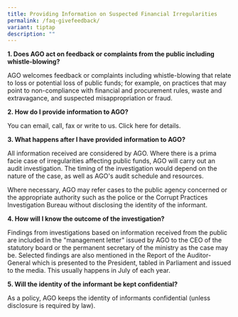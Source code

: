```yaml
---
title: Providing Information on Suspected Financial Irregularities
permalink: /faq-givefeedback/
variant: tiptap
description: ""
---
```

**1. Does AGO act on feedback or complaints from the public including whistle-blowing?**

AGO welcomes feedback or complaints including whistle-blowing that relate to loss or potential loss of public funds; for example, on practices that may point to non-compliance with financial and procurement rules, waste and extravagance, and suspected misappropriation or fraud.

**2. How do I provide information to AGO?**

You can email, call, fax or write to us. Click here for details.

**3. What happens after I have provided information to AGO?**

All information received are considered by AGO. Where there is a prima facie case of irregularities affecting public funds, AGO will carry out an audit investigation. The timing of the investigation would depend on the nature of the case, as well as AGO's audit schedule and resources. 

Where necessary, AGO may refer cases to the public agency concerned or the appropriate authority such as the police or the Corrupt Practices Investigation Bureau without disclosing the identity of the informant.

**4. How will I know the outcome of the investigation?**

Findings from investigations based on information received from the public are included in the "management letter" issued by AGO to the CEO of the statutory board or the permanent secretary of the ministry as the case may be. Selected findings are also mentioned in the Report of the Auditor-General which is presented to the President, tabled in Parliament and issued to the media. This usually happens in July of each year.

**5. Will the identity of the informant be kept confidential?**

As a policy, AGO keeps the identity of informants confidential (unless disclosure is required by law).